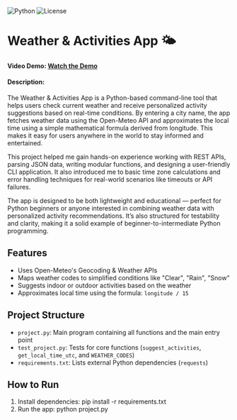 ![Python](https://img.shields.io/badge/Python-3.x-blue.svg)
![License](https://img.shields.io/badge/License-MIT-green.svg)


# Weather & Activities App 🌤️

#### Video Demo:  [Watch the Demo](https://youtu.be/h_1Ll4w68Gs)

#### Description:
The Weather & Activities App is a Python-based command-line tool that helps users check current weather and receive personalized activity suggestions based on real-time conditions. By entering a city name, the app fetches weather data using the Open-Meteo API and approximates the local time using a simple mathematical formula derived from longitude. This makes it easy for users anywhere in the world to stay informed and entertained.

This project helped me gain hands-on experience working with REST APIs, parsing JSON data, writing modular functions, and designing a user-friendly CLI application. It also introduced me to basic time zone calculations and error handling techniques for real-world scenarios like timeouts or API failures.

The app is designed to be both lightweight and educational — perfect for Python beginners or anyone interested in combining weather data with personalized activity recommendations. It’s also structured for testability and clarity, making it a solid example of beginner-to-intermediate Python programming.

## Features
- Uses Open-Meteo's Geocoding & Weather APIs
- Maps weather codes to simplified conditions like "Clear", "Rain", "Snow"
- Suggests indoor or outdoor activities based on the weather
- Approximates local time using the formula: `longitude / 15`

## Project Structure
- `project.py`: Main program containing all functions and the main entry point
- `test_project.py`: Tests for core functions (`suggest_activities`, `get_local_time_utc`, and `WEATHER_CODES`)
- `requirements.txt`: Lists external Python dependencies (`requests`)

## How to Run
1. Install dependencies:
   pip install -r requirements.txt
2. Run the app:
   python project.py
